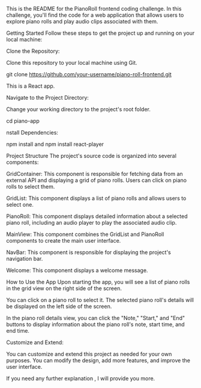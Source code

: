 This is the README for the PianoRoll frontend coding challenge. In this challenge, you'll find the code for a web application that allows users to explore piano rolls and play audio clips associated with them.

Getting Started
Follow these steps to get the project up and running on your local machine:

Clone the Repository:

Clone this repository to your local machine using Git.

git clone https://github.com/your-username/piano-roll-frontend.git

This is a React app.

Navigate to the Project Directory:

Change your working directory to the project's root folder.

cd piano-app

nstall Dependencies:

npm install and npm install react-player 

Project Structure
The project's source code is organized into several components:

GridContainer: This component is responsible for fetching data from an external API and displaying a grid of piano rolls. Users can click on piano rolls to select them.

GridList: This component displays a list of piano rolls and allows users to select one.

PianoRoll: This component displays detailed information about a selected piano roll, including an audio player to play the associated audio clip.

MainView: This component combines the GridList and PianoRoll components to create the main user interface.

NavBar: This component is responsible for displaying the project's navigation bar.

Welcome: This component displays a welcome message.

How to Use the App
Upon starting the app, you will see a list of piano rolls in the grid view on the right side of the screen.

You can click on a piano roll to select it. The selected piano roll's details will be displayed on the left side of the screen.

In the piano roll details view, you can click the "Note," "Start," and "End" buttons to display information about the piano roll's note, start time, and end time.

Customize and Extend:

You can customize and extend this project as needed for your own purposes. You can modify the design, add more features, and improve the user interface.

If you need any further explanation , I will provide you more.